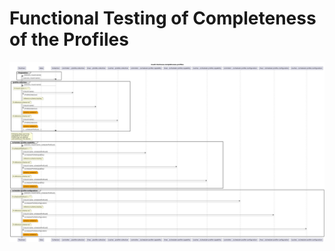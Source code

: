 # Functional Testing of Completeness of the Profiles  

![Overview](./mwdi+diagram.completeness.profiles.png)  
